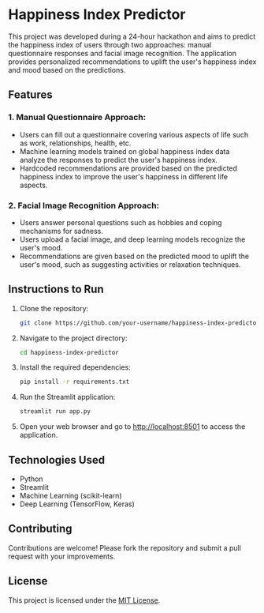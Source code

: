 # Happiness Index Predictor

This project was developed during a 24-hour hackathon and aims to predict the happiness index of users through two approaches: manual questionnaire responses and facial image recognition. The application provides personalized recommendations to uplift the user's happiness index and mood based on the predictions.

## Features

### 1. Manual Questionnaire Approach:
- Users can fill out a questionnaire covering various aspects of life such as work, relationships, health, etc.
- Machine learning models trained on global happiness index data analyze the responses to predict the user's happiness index.
- Hardcoded recommendations are provided based on the predicted happiness index to improve the user's happiness in different life aspects.

### 2. Facial Image Recognition Approach:
- Users answer personal questions such as hobbies and coping mechanisms for sadness.
- Users upload a facial image, and deep learning models recognize the user's mood.
- Recommendations are given based on the predicted mood to uplift the user's mood, such as suggesting activities or relaxation techniques.

## Instructions to Run

1. Clone the repository:
   ```bash
   git clone https://github.com/your-username/happiness-index-predictor.git
   ```
2. Navigate to the project directory:
   ```bash
   cd happiness-index-predictor
   ```
3. Install the required dependencies:
   ```bash
   pip install -r requirements.txt
   ```
4. Run the Streamlit application:
   ```bash
   streamlit run app.py
   ```
5. Open your web browser and go to [http://localhost:8501](http://localhost:8501) to access the application.

## Technologies Used

- Python
- Streamlit
- Machine Learning (scikit-learn)
- Deep Learning (TensorFlow, Keras)

## Contributing

Contributions are welcome! Please fork the repository and submit a pull request with your improvements.

## License

This project is licensed under the [MIT License](LICENSE).


